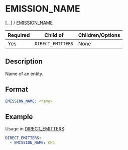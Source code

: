 # EMISSION_NAME

[...] /
[EMISSION_NAME](/about/references/keywords/EMISSION_NAME.md)

| Required   | Child of                  | Children/Options                   |
|------------|---------------------------|------------------------------------|
| Yes         | `DIRECT_EMITTERS`      | None                               |

## Description
Name of an entity.

## Format
~~~~~~~~yaml
EMISSION_NAME: <name>
~~~~~~~~

## Example
Usage in [DIRECT_EMITTERS](/about/references/keywords/DIRECT_EMITTERS.md):

~~~~~~~~yaml
DIRECT_EMITTERS:
  - EMISSION_NAME: CH4
~~~~~~~~

